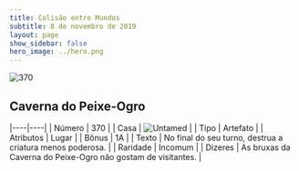 ```yaml
---
title: Colisão entre Mundos
subtitle: 8 de novembro de 2019
layout: page
show_sidebar: false
hero_image: ../hero.png
---
```


![370](https://cdn.keyforgegame.com/media/card_front/pt/452_370_JWPCPPFG5F2W_pt.png)

## Caverna do Peixe-Ogro

|----|----|
| Número | 370 |
| Casa | ![Untamed](https://archonarcana.com/images/thumb/b/bd/Untamed.png/22px-Untamed.png "Indomados") |
| Tipo | Artefato |
| Atributos | Lugar |
| Bônus | 1A |
| Texto | No final do seu turno, destrua a criatura menos poderosa. |
| Raridade | Incomum |
| Dizeres | As bruxas da Caverna do Peixe-Ogro  não gostam de visitantes. |
